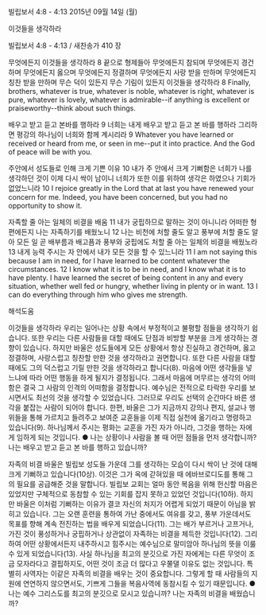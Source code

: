 빌립보서 4:8 - 4:13 
2015년 09월 14일 (월)

이것들을 생각하라



빌립보서 4:8 - 4:13 / 새찬송가 410 장


무엇에든지 이것들을 생각하라
8 끝으로 형제들아 무엇에든지 참되며 무엇에든지 경건하며 무엇에든지 옳으며 무엇에든지 정결하며 무엇에든지 사랑 받을 만하며 무엇에든지 칭찬 받을 만하며 무슨 덕이 있든지 무슨 기림이 있든지 이것들을 생각하라
8 Finally, brothers, whatever is true, whatever is noble, whatever is right, whatever is pure, whatever is lovely, whatever is admirable--if anything is excellent or praiseworthy--think about such things. 

배우고 받고 듣고 본바를 행하라
9 너희는 내게 배우고 받고 듣고 본 바를 행하라 그리하면 평강의 하나님이 너희와 함께 계시리라 
9 Whatever you have learned or received or heard from me, or seen in me--put it into practice. And the God of peace will be with you. 

주안에서 성도들로 인해 크게 기쁜 이유
10 내가 주 안에서 크게 기뻐함은 너희가 나를 생각하던 것이 이제 다시 싹이 남이니 너희가 또한 이를 위하여 생각은 하였으나 기회가 없었느니라 
10 I rejoice greatly in the Lord that at last you have renewed your concern for me. Indeed, you have been concerned, but you had no opportunity to show it. 

자족할 줄 아는 일체의 비결을 배움
11 내가 궁핍하므로 말하는 것이 아니니라 어떠한 형편에든지 나는 자족하기를 배웠노니 12 나는 비천에 처할 줄도 알고 풍부에 처할 줄도 알아 모든 일 곧 배부름과 배고픔과 풍부와 궁핍에도 처할 줄 아는 일체의 비결을 배웠노라 13 내게 능력 주시는 자 안에서 내가 모든 것을 할 수 있느니라
11 I am not saying this because I am in need, for I have learned to be content whatever the circumstances. 12 I know what it is to be in need, and I know what it is to have plenty. I have learned the secret of being content in any and every situation, whether well fed or hungry, whether living in plenty or in want. 13 I can do everything through him who gives me strength.

해석도움





이것들을 생각하라
우리는 일어나는 상황 속에서 부정적이고 불평할 점들을 생각하기 쉽습니다. 또한 우리는 다른 사람들을 대할 때에도 단점과 비방할 부분을 크게 생각하는 경향이 있습니다. 하지만 바울은 성도들에게 모든 상황에서 항상 진실하고 경건하며, 옳고 정결하며, 사랑스럽고 칭찬할 만한 것을 생각하라고 권면합니다. 또한 다른 사람을 대할 때에도 그의 덕스럽고 기릴 만한 것을 생각하라고 합니다(8). 마음에 어떤 생각들을 넣느냐에 따라 어떤 행동을 하게 될지가 결정됩니다. 그래서 마음에 머무르는 생각의 어떠함은 결국 그 사람의 인격의 어떠함을 결정합니다. 예수님은 전적으로 타락한 우리를 보시면서도 최선의 것을 생각할 수 있었습니다. 그러므로 우리도 선택의 순간마다 바른 생각을 붙잡는 사람이 되어야 합니다. 한편, 바울은 그가 지금까지 강의나 편지, 설교나 행위들을 통해 가르치고 들려주고 보여준 교훈들을 이제 직접 실천에 옮기라고 명령하고 있습니다(9). 하나님께서 주시는 평화는 교훈을 가진 자가 아니라, 그것을 행하는 자에게 임하게 되는 것입니다.
● 나는 상황이나 사람을 볼 때 어떤 점들을 먼저 생각합니까? 나는 배우고 받고 듣고 본 바를 행하고 있습니까? 

자족의 비결
바울은 빌립보 성도들 가운데 그를 생각하는 모습이 다시 싹이 난 것에 대해 크게 기뻐하고 있습니다(10상). 이것은 그가 옥에 갇혀있을 때 에바브로디도를 통해 그의 필요를 공급해준 것을 말합니다. 빌립보 교회는 얼마 동안 복음을 위해 헌신할 마음은 있었지만 구체적으로 동참할 수 있는 기회를 잡지 못하고 있었던 것입니다(10하). 하지만 바울은 이처럼 기뻐하는 이유가 결코 자신의 처지가 어렵게 되었기 때문이 아님을 밝히고 있습니다. 그는 오랜 훈련을 통하여 가난 중에서도 여유를 갖고, 풍부 가운데서도 목표를 향해 계속 전진하는 법을 배우게 되었습니다(11). 그는 배가 부르거나 고프거나, 가진 것이 풍성하거나 궁핍하거나 상관없이 자족하는 비결을 체득한 것입니다(12). 그리하여 어떤 상황에서든지 내주하시고 힘주시는 예수님으로 말미암아 하나님의 뜻을 이룰 수 있게 되었습니다(13). 사실 하나님을 최고의 분깃으로 가진 자에게는 다른 무엇이 조금 모자라다고 결핍하지도, 어떤 것이 조금 더 많다고 우쭐댈 이유도 없는 것입니다. 특별히 사역자는 이같은 자족의 비결을 배우는 것이 중요합니다. 그렇게 할 때 사람들의 지원에 연연하지 않으면서도, 기쁘게 그들을 복음사역에 동참시킬 수 있기 때문입니다.
● 나는 예수 그리스도를 최고의 분깃으로 모시고 있습니까? 나는 자족의 비결을 배웠습니까?
